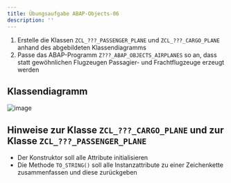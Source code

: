 ```yaml
---
title: Übungsaufgabe ABAP-Objects-06
description: ''
---
```


1. Erstelle die Klassen `ZCL_???_PASSENGER_PLANE` und `ZCL_???_CARGO_PLANE` anhand des abgebildeten Klassendiagramms
2. Passe das ABAP-Programm `Z???_ABAP_OBJECTS_AIRPLANES` so an, dass statt gewöhnlichen Flugzeugen Passagier- und Frachtflugzeuge erzeugt werden

## Klassendiagramm
![image](https://user-images.githubusercontent.com/47243617/210181584-46614c3a-3f0c-4243-a213-9bfa25a12616.png)

## Hinweise zur Klasse `ZCL_???_CARGO_PLANE` und zur Klasse `ZCL_???_PASSENGER_PLANE`
- Der Konstruktor soll alle Attribute initialisieren
- Die Methode `TO_STRING()` soll alle Instanzattribute zu einer Zeichenkette zusammenfassen und diese zurückgeben

